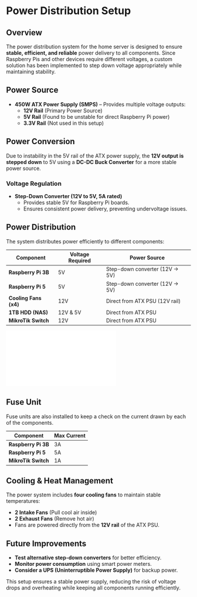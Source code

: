 # Power Distribution Setup

## Overview
The power distribution system for the home server is designed to ensure **stable, efficient, and reliable** power delivery to all components. Since Raspberry Pis and other devices require different voltages, a custom solution has been implemented to step down voltage appropriately while maintaining stability.

## Power Source
- **450W ATX Power Supply (SMPS)** – Provides multiple voltage outputs:
  - **12V Rail** (Primary Power Source)
  - **5V Rail** (Found to be unstable for direct Raspberry Pi power)
  - **3.3V Rail** (Not used in this setup)

## Power Conversion
Due to instability in the 5V rail of the ATX power supply, the **12V output is stepped down** to 5V using a **DC-DC Buck Converter** for a more stable power source.

### Voltage Regulation
- **Step-Down Converter (12V to 5V, 5A rated)** 
  - Provides stable 5V for Raspberry Pi boards.
  - Ensures consistent power delivery, preventing undervoltage issues.
  
## Power Distribution
The system distributes power efficiently to different components:

| Component               | Voltage Required | Power Source                     |
|-------------------------|-----------------|----------------------------------|
| **Raspberry Pi 3B**    | 5V              | Step-down converter (12V → 5V)  |
| **Raspberry Pi 5**     | 5V              | Step-down converter (12V → 5V)  |
| **Cooling Fans (x4)**  | 12V             | Direct from ATX PSU (12V rail)  |
| **1TB HDD (NAS)**      | 12V & 5V        | Direct from ATX PSU             |
| **MikroTik Switch**    | 12V             | Direct from ATX PSU             |

![Circuit Diagram](images/PowerDistributionCircuit.pdf)

## Fuse Unit
Fuse units are also installed to keep a check on the current drawn by each of the components.

| Component               | Max Current |
|-------------------------|-----------------|
| **Raspberry Pi 3B**    | 3A              |
| **Raspberry Pi 5**     | 5A              |
| **MikroTik Switch**    | 1A             |

## Cooling & Heat Management
The power system includes **four cooling fans** to maintain stable temperatures:
- **2 Intake Fans** (Pull cool air inside)
- **2 Exhaust Fans** (Remove hot air)
- Fans are powered directly from the **12V rail** of the ATX PSU.

## Future Improvements
- **Test alternative step-down converters** for better efficiency.
- **Monitor power consumption** using smart power meters.
- **Consider a UPS (Uninterruptible Power Supply)** for backup power.

This setup ensures a stable power supply, reducing the risk of voltage drops and overheating while keeping all components running efficiently.
